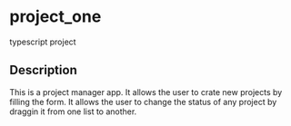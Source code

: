 # project_one
typescript project

## Description
This is a project manager app.
It allows the user to crate new projects by filling the form.
It allows the user to change the status of any project by draggin it from one list to another.
